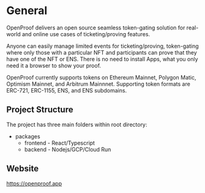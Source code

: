 # General

OpenProof delivers an open source seamless token-gating solution for real-world and online use cases of ticketing/proving features.

Anyone can easily manage limited events for ticketing/proving, token-gating where only those with a particular NFT and participants can prove that they have one of the NFT or ENS. There is no need to install Apps, what you only need it a browser to show your proof.

OpenProof currently supports tokens on Ethereum Mainnet, Polygon Matic, Optimism Mainnet, and Arbitrum Mainnnet. Supporting token formats are ERC-721, ERC-1155, ENS, and ENS subdomains.


## Project Structure
The project has three main folders within root directory:

* packages
    * frontend - React/Typescript
    * backend  - Nodejs/GCP/Cloud Run


## Website
https://openproof.app
